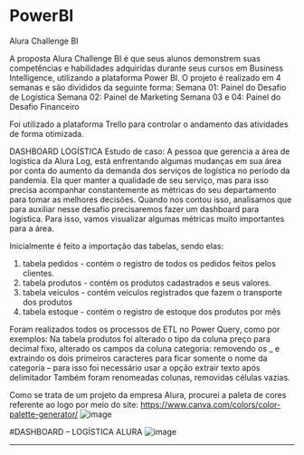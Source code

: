 # PowerBI

Alura Challenge BI

A proposta Alura Challenge BI é que seus alunos demonstrem suas competências e habilidades adquiridas durante seus cursos em Business Intelligence, utilizando a plataforma Power BI. 
O projeto é realizado em 4 semanas e são divididos da seguinte forma:
Semana 01: Painel do Desafio de Logística 
Semana 02: Painel de Marketing 
Semana 03 e 04: Painel do Desafio Financeiro

Foi utilizado a plataforma Trello para controlar o andamento das atividades de forma otimizada.

DASHBOARD LOGÍSTICA
Estudo de caso: A pessoa que gerencia a área de logística da Alura Log, está enfrentando algumas mudanças em sua área por conta do aumento da demanda dos serviços de logística no período da pandemia. Ela quer manter a qualidade de seu serviço, mas para isso precisa acompanhar constantemente as métricas do seu departamento para tomar as melhores decisões. Quando nos contou isso, analisamos que para auxiliar nesse desafio precisaremos fazer um dashboard para logística. Para isso, vamos visualizar algumas métricas muito importantes para a área.

Inicialmente é feito a importação das tabelas, sendo elas:
1.	tabela pedidos - contém o registro de todos os pedidos feitos pelos clientes.
2.	tabela produtos - contém os produtos cadastrados e seus valores.
3.	tabela veículos - contém veículos registrados que fazem o transporte dos produtos
4.	tabela estoque - contém o registro de estoque dos produtos por mês

Foram realizados todos os processos de ETL no Power Query, como por exemplos:
Na tabela produtos foi alterado o tipo da coluna preço para decimal fixo, alterado os campos da coluna categoria: removendo os _ e extraindo os dois primeiros caracteres para ficar somente o nome da categoria – para isso foi necessário usar a opção extrair texto após delimitador
Também foram renomeadas colunas, removidas células vazias.

Como se trata de um projeto da empresa Alura, procurei a paleta de cores referente ao logo por meio do site: https://www.canva.com/colors/color-palette-generator/
![image](https://user-images.githubusercontent.com/104572672/177175681-307214a9-acbe-4a3a-8d85-93c23953f3a1.png)

#DASHBOARD – LOGÍSTICA ALURA
![image](https://user-images.githubusercontent.com/104572672/177452021-3cac0897-63d6-4d70-a127-2730e4da512a.png)
_____________________________________________________________________________________________________________________________________________________________

